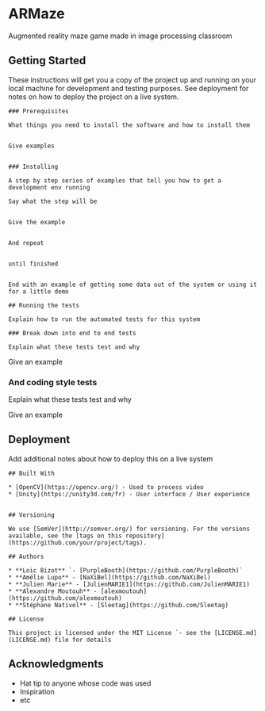 # ARMaze

Augmented reality maze game made in image processing classroom

## Getting Started

These instructions will get you a copy of the project up and running on your local machine for development and testing purposes. See deployment for notes on how to deploy the project on a live system.
```
### Prerequisites

What things you need to install the software and how to install them


Give examples


### Installing

A step by step series of examples that tell you how to get a development env running

Say what the step will be


Give the example


And repeat


until finished


End with an example of getting some data out of the system or using it for a little demo

## Running the tests

Explain how to run the automated tests for this system

### Break down into end to end tests

Explain what these tests test and why

```
Give an example

### And coding style tests

Explain what these tests test and why


Give an example


## Deployment

Add additional notes about how to deploy this on a live system
```
## Built With

* [OpenCV](https://opencv.org/) - Used to process video
* [Unity](https://unity3d.com/fr) - User interface / User experience


## Versioning

We use [SemVer](http://semver.org/) for versioning. For the versions available, see the [tags on this repository](https://github.com/your/project/tags). 

## Authors

* **Loic Bizot** `- [PurpleBooth](https://github.com/PurpleBooth)`
* **Amélie Lupo** - [NaXiBel](https://github.com/NaXiBel)
* **Julien Marie** - [JulienMARIE1](https://github.com/JulienMARIE1)
* **Alexandre Moutouh** - [alexmoutouh](https://github.com/alexmoutouh)
* **Stéphane Nativel** - [Sleetag](https://github.com/Sleetag)

## License

This project is licensed under the MIT License `- see the [LICENSE.md](LICENSE.md) file for details
```
## Acknowledgments

* Hat tip to anyone whose code was used
* Inspiration
* etc
```
